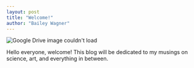 ```yaml
---
layout: post
title: "Welcome!"
author: "Bailey Wagner"
---
```


![Google Drive image couldn't load](https://drive.google.com/uc?id=1F2p0WoW9qcbtOIzff8OHKNyU44RBaBvD "Cat treat human learning software")

Hello everyone, welcome! This blog will be dedicated to my musings on science, art, and everything in between.
